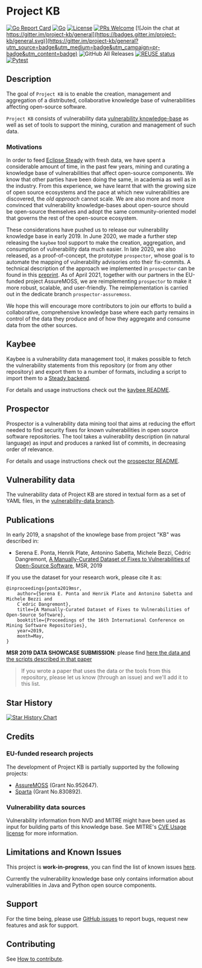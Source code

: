 # Project KB

[![Go Report Card](https://goreportcard.com/badge/github.com/sap/project-kb)](https://goreportcard.com/report/github.com/sap/project-kb)
[![Go](https://github.com/sap/project-kb/workflows/Go/badge.svg)](https://github.com/SAP/project-kb/actions?query=workflow%3AGo)
[![License](https://img.shields.io/badge/license-Apache%202.0-blue.svg)](https://github.com/SAP/project-kb/blob/master/LICENSE.txt)
[![PRs Welcome](https://img.shields.io/badge/PRs-welcome-brightgreen.svg)](https://github.com/sap/project-kb/#contributing)
[![Join the chat at https://gitter.im/project-kb/general](https://badges.gitter.im/project-kb/general.svg)](https://gitter.im/project-kb/general?utm_source=badge&utm_medium=badge&utm_campaign=pr-badge&utm_content=badge)
![GitHub All Releases](https://img.shields.io/github/downloads/SAP/PROJECT-KB/total)
[![REUSE status](https://api.reuse.software/badge/github.com/sap/project-kb)](https://api.reuse.software/info/github.com/sap/project-kb)
[![Pytest](https://github.com/SAP/project-kb/actions/workflows/python.yml/badge.svg)](https://github.com/SAP/project-kb/actions/workflows/python.yml)

## Description

The goal of `Project KB` is to enable the creation, management and aggregation of a
distributed, collaborative knowledge base of vulnerabilities affecting
open-source software.

`Project KB` consists of vulnerability data [vulnerability knowledge-base](vulnerability-data)
as well as set of tools to support the mining, curation and management of such data.


### Motivations

In order to feed [Eclipse Steady](https://github.com/eclipse/steady/) with fresh
data, we have spent a considerable amount of time, in the past few years, mining
and curating a knowledge base of vulnerabilities that affect open-source
components. We know that other parties have been doing the same, in academia as
well as in the industry. From this experience, we have learnt that with the
growing size of open source ecosystems and the pace at which new vulnerabilities
are discovered, the _old approach_ cannot scale. We are also more and more
convinced that vulnerability knowledge-bases about open-source should be
open-source themselves and adopt the same community-oriented model that governs
the rest of the open-source ecosystem.

These considerations have pushed us to release our vulnerability knowledge base
in early 2019. In June 2020, we made a further step releasing the `kaybee` tool support to
make the creation, aggregation, and consumption of vulnerability data much
easier. In late 2020, we also released, as a proof-of-concept, the prototype
`prospector`, whose goal is to automate the mapping of vulnerability advisories
onto their fix-commits. A technical description of the approach we implemented in
`prospector` can be found in this [preprint](https://arxiv.org/abs/2103.13375).
As of April 2021, together with our partners in the EU-funded project AssureMOSS,
we are reimplementing `prospector` to make it more robust, scalable, and user-friendly.
The reimplementation is carried out in the dedicate branch `prospector-assuremoss`.

We hope this will encourage more contributors to join our efforts to build a
collaborative, comprehensive knowledge base where each party remains in control
of the data they produce and of how they aggregate and consume data from the
other sources.


## Kaybee

Kaybee is a vulnerability data management tool, it makes possible to fetch the vulnerability statements from this
repository (or from any other repository) and export them to a number of
formats, including a script to import them to a [Steady
backend](https://github.com/eclipse/steady).

For details and usage instructions check out the [kaybee README](https://github.com/SAP/project-kb/tree/main/kaybee).

## Prospector

Prospector is a vulnerability data mining tool that aims at reducing the effort needed to find security fixes for known vulnerabilities in open source software repositories.
The tool takes a vulnerability description (in natural language) as input and produces a ranked list of commits, in decreasing order of relevance.

For details and usage instructions check out the [prospector README](https://github.com/SAP/project-kb/tree/main/prospector).

## Vulnerability data

The vulnerability data of Project KB are stored in textual form as a set of YAML files, in the [vulnerability-data branch](https://github.com/SAP/project-kb/tree/vulnerability-data).

## Publications

In early 2019, a snapshot of the knowlege base from project "KB" was described in:

  - Serena E. Ponta, Henrik Plate, Antonino Sabetta, Michele Bezzi, Cédric
    Dangremont, [A Manually-Curated Dataset of Fixes to Vulnerabilities of
    Open-Source Software](http://arxiv.org/abs/1902.02595), MSR, 2019

If you use the dataset for your research work, please cite it as:

```
@inproceedings{ponta2019msr,
    author={Serena E. Ponta and Henrik Plate and Antonino Sabetta and Michele Bezzi and
    C´edric Dangremont},
    title={A Manually-Curated Dataset of Fixes to Vulnerabilities of Open-Source Software},
    booktitle={Proceedings of the 16th International Conference on Mining Software Repositories},
    year=2019,
    month=May,
}
```

**MSR 2019 DATA SHOWCASE SUBMISSION**: please find [here the data and the
scripts described in that paper](MSR2019)

> If you wrote a paper that uses the data or the tools from this repository, please let us know (through an issue) and we'll add it to this list.

## Star History

[![Star History Chart](https://api.star-history.com/svg?repos=sap/project-kb&type=Date)](https://star-history.com/#sap/project-kb&Date)

## Credits

### EU-funded research projects

The development of Project KB is partially supported by the following projects:

* [AssureMOSS](https://assuremoss.eu) (Grant No.952647).
* [Sparta](https://www.sparta.eu/) (Grant No.830892).

### Vulnerability data sources

Vulnerability information from NVD and MITRE might have been used as input
for building parts of this knowledge base. See MITRE's [CVE Usage license](http://cve.mitre.org/about/termsofuse.html) for more information.

## Limitations and Known Issues

This project is **work-in-progress**, you can find the list of known issues [here](https://github.com/SAP/project-kb/issues). 

Currently the vulnerability knowledge base only contains information about vulnerabilities in Java and Python open source components.

## Support

For the time being, please use [GitHub
issues](https://github.com/SAP/project-kb/issues) to report bugs, request new features and ask for support. 

## Contributing

See [How to contribute](CONTRIBUTING.md).
